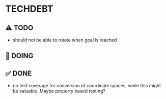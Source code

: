 # TECHDEBT

## ⚠️ TODO
- should not be able to rotate when goal is reached

## 🚧 DOING

## ✅ DONE
- no test coverage for conversion of coordinate spaces, while this might be valuable. Maybe property based testing?
